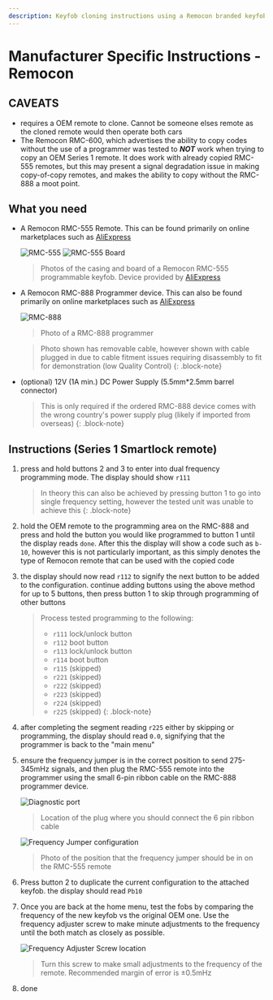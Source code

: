 ```yaml
---
description: Keyfob cloning instructions using a Remocon branded keyfob and programmer (Smartlock only)
---
```


# Manufacturer Specific Instructions - Remocon

## CAVEATS
- requires a OEM remote to clone. Cannot be someone elses remote as the cloned remote would then operate both cars
- The Remocon RMC-600, which advertises the ability to copy codes without the use of a programmer was tested to ***NOT*** work when trying to copy an OEM Series 1 remote. It does work with already copied RMC-555 remotes, but this may present a signal degradation issue in making copy-of-copy remotes, and makes the ability to copy without the RMC-888 a moot point.

## What you need
- A Remocon RMC-555 Remote. This can be found primarily on online marketplaces such as [AliExpress](../../../Credits.md#collected-information-primarily-product-listing-images)

    ![RMC-555](./remocon-555-exterior.jpg)
    ![RMC-555 Board](./remocon-555-interior.jpg)

    > Photos of the casing and board of a Remocon RMC-555 programmable keyfob. Device provided by [AliExpress](../../../Credits.md#collected-information-primarily-product-listing-images)

- A Remocon RMC-888 Programmer device. This can also be found primarily on online marketplaces such as [AliExpress](../../../Credits.md#collected-information-primarily-product-listing-images)

    ![RMC-888](./remocon-888.jpg)

    > Photo of a RMC-888 programmer

    > Photo shown has removable cable, however shown with cable plugged in due to cable fitment issues requiring disassembly to fit for demonstration (low Quality Control)
    {: .block-note}

- (optional) 12V (1A min.) DC Power Supply (5.5mm*2.5mm barrel connector)

    > This is only required if the ordered RMC-888 device comes with the wrong country's power supply plug (likely if imported from overseas)
    {: .block-note}

## Instructions (Series 1 Smartlock remote)

1. press and hold buttons 2 and 3 to enter into dual frequency programming mode. The display should show `r111`

    > In theory this can also be achieved by pressing button 1 to go into single frequency setting, however the tested unit was unable to achieve this
    {: .block-note}

1. hold the OEM remote to the programming area on the RMC-888 and press and hold the button you would like programmed to button 1 until the display reads `done`. After this the display will show a code such as `b-10`, however this is not particularly important, as this simply denotes the type of Remocon remote that can be used with the copied code

    <!--TODO add photo of the OEM remote on the remocon-->

1. the display should now read `r112` to signify the next button to be added to the configuration. continue adding buttons using the above method for up to 5 buttons, then press button 1 to skip through programming of other buttons

    > Process tested programming to the following:
    > - `r111` lock/unlock button
    > - `r112` boot button
    > - `r113` lock/unlock button
    > - `r114` boot button
    > - `r115` (skipped)
    > - `r221` (skipped)
    > - `r222` (skipped)
    > - `r223` (skipped)
    > - `r224` (skipped)
    > - `r225` (skipped)
    {: .block-note}

1. after completing the segment reading `r225` either by skipping or programming, the display should read `0.0`, signifying that the programmer is back to the "main menu"
1. ensure the frequency jumper is in the correct position to send 275-345mHz signals, and then plug the RMC-555 remote into the programmer using the small 6-pin ribbon cable on the RMC-888 programmer device.

    ![Diagnostic port](./remocon-diagnostic-port.jpg)

    > Location of the plug where you should connect the 6 pin ribbon cable

    ![Frequency Jumper configuration](./remocon-555-jumpers.jpg)

    > Photo of the position that the frequency jumper should be in on the RMC-555 remote

1. Press button 2 to duplicate the current configuration to the attached keyfob. the display should read `Pb10`
1. Once you are back at the home menu, test the fobs by comparing the frequency of the new keyfob vs the original OEM one. Use the frequency adjuster screw to make minute adjustments to the frequency until the both match as closely as possible.

    ![Frequency Adjuster Screw location](./remocon-frequency-adjuster.jpg)

    > Turn this screw to make small adjustments to the frequency of the remote. Recommended margin of error is ±0.5mHz

1. done